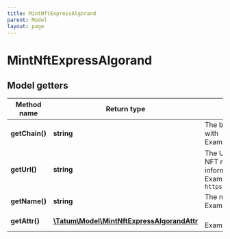```yaml
---
title: MintNftExpressAlgorand
parent: Model
layout: page
---
```


# MintNftExpressAlgorand

## Model getters

Method name | Return type | Description | Notes
------------ | ------------- | ------------- | -------------
**getChain()** | **string** | The blockchain to work with <br>Example: `ALGO` |
**getUrl()** | **string** | The URL pointing to the NFT metadata; for more information, see <a href="https://eips.ethereum.org/EIPS/eip-721#specification" target="_blank">EIP-721</a> <br>Example: `https://my_token_data.com` |
**getName()** | **string** | The name of the NFT <br>Example: `My Crazy NFT` |
**getAttr()** | [**\Tatum\Model\MintNftExpressAlgorandAttr**](../MintNftExpressAlgorandAttr) |  <br>Example: `null` | [optional]

